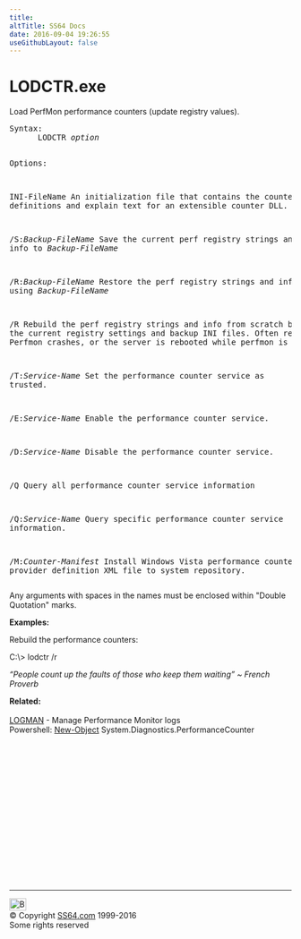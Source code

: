 ```yaml
---
title:
altTitle: SS64 Docs
date: 2016-09-04 19:26:55
useGithubLayout: false
---
```

<!-- #BeginLibraryItem "/Library/head_nt.lbi" --><!-- #EndLibraryItem --><h1>LODCTR.exe</h1> 
<p>Load PerfMon performance counters (update registry values).</p>
<pre>Syntax:
      LODCTR <i>option</i>

Options:

   INI-FileName
      An initialization file that contains  the counter name definitions and
      explain text for an extensible counter DLL.

   /S:<i>Backup-FileName</i>
      Save the current perf registry strings and info to <i>Backup-FileName</i>

   /R:<i>Backup-FileName</i>
      Restore the perf registry strings and info using <i>Backup-FileName</i>

   /R
      Rebuild the perf registry strings and info from scratch based on the current 
      registry settings and backup INI files.
      Often required if Perfmon crashes, or the server is rebooted while perfmon is running.

   /T:<i>Service-Name</i>
      Set the performance counter service as trusted.

   /E:<i>Service-Name</i>
      Enable the performance counter service.

   /D:<i>Service-Name</i>
      Disable the performance counter service.

   /Q
      Query all performance counter service information

   /Q:<i>Service-Name</i>
      Query specific performance counter service information.

   /M:<i>Counter-Manifest</i>
      Install Windows Vista performance counter provider definition XML file to system repository.</pre>
<p>Any arguments with spaces in the names must be enclosed within
"Double Quotation" marks.</p>
<p><b>Examples:</b></p>
<p>Rebuild the performance counters:</p>
<p><span class="code">C:\&gt; lodctr /r<br>
</span></p>
<p class="quote"><i>“People count up the faults of those who keep them waiting” ~ French Proverb</i></p><p><b>Related:</b><br>
<br>
<a href="logman.html">LOGMAN</a> - Manage Performance Monitor logs<br>
Powershell: <a href="../ps/new-object.html">New-Object</a> System.Diagnostics.PerformanceCounter </p><!-- #BeginLibraryItem "/Library/foot_nt.lbi" --><p>
<!-- windows300 -->
<ins class="adsbygoogle" style="display:inline-block;width:300px;height:250px" data-ad-client="ca-pub-6140977852749469" data-ad-slot="7649547908"></ins>
<script>
(adsbygoogle = window.adsbygoogle || []).push({});
</script></p>
<hr>
<div id="bl" class="footer"><a href="lodctr.html#"><img src="../images/top.png" width="30" height="22" alt="Back to the Top"></a></div>
<div id="br" class="footer, tagline">© Copyright <a href="http://ss64.com/">SS64.com</a> 1999-2016<br>
Some rights reserved</div><!-- #EndLibraryItem -->


